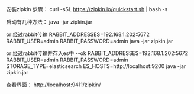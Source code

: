 安裝zipkin 步驟：
curl -sSL https://zipkin.io/quickstart.sh | bash -s

启动有几种方法：
java -jar zipkin.jar

or  经过rabbit传输
RABBIT_ADDRESSES=192.168.1.202:5672 RABBIT_USER=admin RABBIT_PASSWORD=admin  java -jar zipkin.jar

or  经过rabbit传输并存入es中 --ok
RABBIT_ADDRESSES=192.168.1.202:5672 RABBIT_USER=admin RABBIT_PASSWORD=admin STORAGE_TYPE=elasticsearch ES_HOSTS=http://localhost:9200 java -jar zipkin.jar

查看界面：
http://localhost:9411/zipkin/